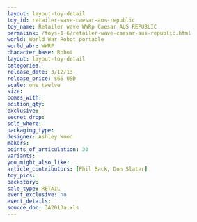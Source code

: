 ```yaml
---
layout: layout-toy-detail 
toy_id: retailer-wave-caesar-aus-republic
toy_name: Retailer wave WWRp Caesar AUS REPUBLIC
permalink: /toys-1-6/retailer-wave-caesar-aus-republic.html
world: World War Robot portable
world_abr: WWRP
character_base: Robot
layout: layout-toy-detail
categories: 
release_date: 3/12/13
release_price: $65 USD
scale: one twelve
size: 
comes_with: 
edition_qty: 
exclusive: 
secret_drop: 
sold_where: 
packaging_type: 
designer: Ashley Wood
makers: 
points_of_articulation: 30
variants: 
you_might_also_like: 
article_contributors: [Phil Back, Don Slater]
toy_pics: 
backstory: 
sale_type: RETAIL
event_exclusive: no
event_details: 
source_doc: 3A2013a.xls
---
```

